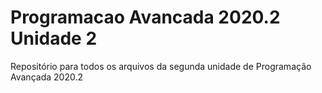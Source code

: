 # Programacao Avancada 2020.2 Unidade 2

Repositório para todos os arquivos da segunda unidade de Programação Avançada 2020.2

